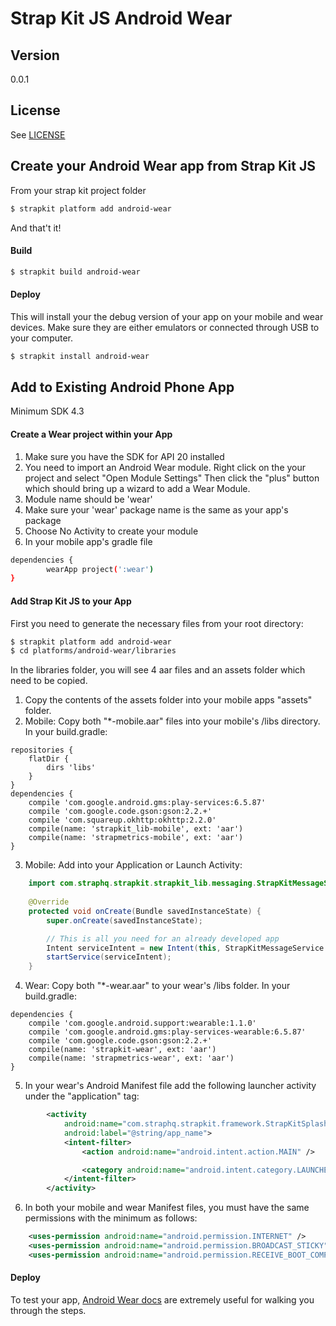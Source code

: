# Strap Kit JS Android Wear
 
## Version
0.0.1

## License

See [LICENSE](LICENSE)

## Create your Android Wear app from Strap Kit JS

From your strap kit project folder
```sh
$ strapkit platform add android-wear
```
And that't it!
#### Build
```sh
$ strapkit build android-wear
```
#### Deploy
This will install your the debug version of your app on your mobile and wear devices. Make sure they are either emulators or connected through USB to your computer.
```sh
$ strapkit install android-wear
```

## Add to Existing Android Phone App
Minimum SDK 4.3
#### Create a Wear project within your App
1. Make sure you have the SDK for API 20 installed
2. You need to import an Android Wear module. Right click on the your project and select "Open Module Settings" Then click the "plus" button which should bring up a wizard to add a Wear Module.
3. Module name should be 'wear'
4. Make sure your 'wear' package name is the same as your app's package
5. Choose No Activity to create your module
6. In your mobile app's gradle file  
```sh
dependencies {
        wearApp project(':wear')
}
```

#### Add Strap Kit JS to your App


First you need to generate the necessary files from your root directory: 
```sh
$ strapkit platform add android-wear
$ cd platforms/android-wear/libraries
```
In the libraries folder, you will see 4 aar files and an assets folder which need to be copied.
1. Copy the contents of the assets folder into your mobile apps "assets" folder.
2. Mobile: Copy both "*-mobile.aar" files into your mobile's /libs directory. In your build.gradle: 
```
repositories {
    flatDir {
        dirs 'libs'
    }
}
dependencies {
    compile 'com.google.android.gms:play-services:6.5.87'
    compile 'com.google.code.gson:gson:2.2.+'
    compile 'com.squareup.okhttp:okhttp:2.2.0'
    compile(name: 'strapkit_lib-mobile', ext: 'aar')
    compile(name: 'strapmetrics-mobile', ext: 'aar')
}
```
3. Mobile: Add into your Application or Launch Activity:
```java
    import com.straphq.strapkit.strapkit_lib.messaging.StrapKitMessageService;
    
    @Override
    protected void onCreate(Bundle savedInstanceState) {
        super.onCreate(savedInstanceState);

        // This is all you need for an already developed app
        Intent serviceIntent = new Intent(this, StrapKitMessageService.class);
        startService(serviceIntent);
    }
```
4. Wear: Copy both "*-wear.aar" to your wear's /libs folder. In your build.gradle:
```
dependencies {
    compile 'com.google.android.support:wearable:1.1.0'
    compile 'com.google.android.gms:play-services-wearable:6.5.87'
    compile 'com.google.code.gson:gson:2.2.+'
    compile(name: 'strapkit-wear', ext: 'aar')
    compile(name: 'strapmetrics-wear', ext: 'aar')
}
```
5. In your wear's Android Manifest file add the following launcher activity under the "application" tag: 
```xml
        <activity
            android:name="com.straphq.strapkit.framework.StrapKitSplashActivity"
            android:label="@string/app_name">
            <intent-filter>
                <action android:name="android.intent.action.MAIN" />

                <category android:name="android.intent.category.LAUNCHER" />
            </intent-filter>
        </activity>
```
6. In both your mobile and wear Manifest files, you must have the same permissions with the minimum as follows: 
```xml
    <uses-permission android:name="android.permission.INTERNET" />
    <uses-permission android:name="android.permission.BROADCAST_STICKY"/>
    <uses-permission android:name="android.permission.RECEIVE_BOOT_COMPLETED" />
```
#### Deploy
To test your app, [Android Wear docs](https://developer.android.com/training/wearables/apps/creating.html) are extremely useful for walking you through the steps.
